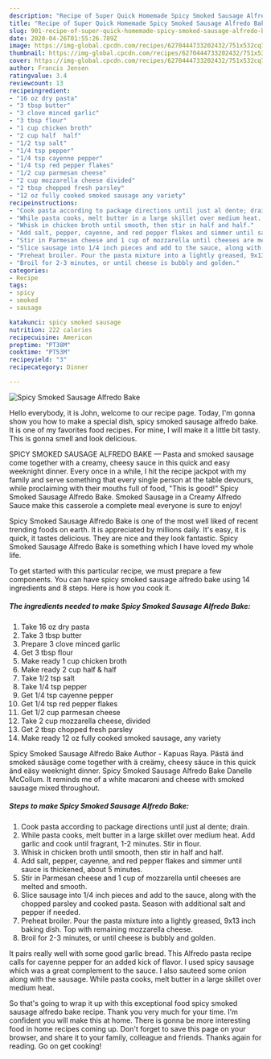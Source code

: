 ```yaml
---
description: "Recipe of Super Quick Homemade Spicy Smoked Sausage Alfredo Bake"
title: "Recipe of Super Quick Homemade Spicy Smoked Sausage Alfredo Bake"
slug: 901-recipe-of-super-quick-homemade-spicy-smoked-sausage-alfredo-bake
date: 2020-04-26T01:55:26.789Z
image: https://img-global.cpcdn.com/recipes/6270444733202432/751x532cq70/spicy-smoked-sausage-alfredo-bake-recipe-main-photo.jpg
thumbnail: https://img-global.cpcdn.com/recipes/6270444733202432/751x532cq70/spicy-smoked-sausage-alfredo-bake-recipe-main-photo.jpg
cover: https://img-global.cpcdn.com/recipes/6270444733202432/751x532cq70/spicy-smoked-sausage-alfredo-bake-recipe-main-photo.jpg
author: Francis Jensen
ratingvalue: 3.4
reviewcount: 13
recipeingredient:
- "16 oz dry pasta"
- "3 tbsp butter"
- "3 clove minced garlic"
- "3 tbsp flour"
- "1 cup chicken broth"
- "2 cup half  half"
- "1/2 tsp salt"
- "1/4 tsp pepper"
- "1/4 tsp cayenne pepper"
- "1/4 tsp red pepper flakes"
- "1/2 cup parmesan cheese"
- "2 cup mozzarella cheese divided"
- "2 tbsp chopped fresh parsley"
- "12 oz fully cooked smoked sausage any variety"
recipeinstructions:
- "Cook pasta according to package directions until just al dente; drain."
- "While pasta cooks, melt butter in a large skillet over medium heat. Add garlic and cook until fragrant, 1-2 minutes. Stir in flour."
- "Whisk in chicken broth until smooth, then stir in half and half."
- "Add salt, pepper, cayenne, and red pepper flakes and simmer until sauce is thickened, about 5 minutes."
- "Stir in Parmesan cheese and 1 cup of mozzarella until cheeses are melted and smooth."
- "Slice sausage into 1/4 inch pieces and add to the sauce, along with the chopped parsley and cooked pasta. Season with additional salt and pepper if needed."
- "Preheat broiler. Pour the pasta mixture into a lightly greased, 9x13 inch baking dish. Top with remaining mozzarella cheese."
- "Broil for 2-3 minutes, or until cheese is bubbly and golden."
categories:
- Recipe
tags:
- spicy
- smoked
- sausage

katakunci: spicy smoked sausage 
nutrition: 222 calories
recipecuisine: American
preptime: "PT38M"
cooktime: "PT53M"
recipeyield: "3"
recipecategory: Dinner

---
```



![Spicy Smoked Sausage Alfredo Bake](https://img-global.cpcdn.com/recipes/6270444733202432/751x532cq70/spicy-smoked-sausage-alfredo-bake-recipe-main-photo.jpg)

Hello everybody, it is John, welcome to our recipe page. Today, I'm gonna show you how to make a special dish, spicy smoked sausage alfredo bake. It is one of my favorites food recipes. For mine, I will make it a little bit tasty. This is gonna smell and look delicious.

SPICY SMOKED SAUSAGE ALFREDO BAKE — Pasta and smoked sausage come together with a creamy, cheesy sauce in this quick and easy weeknight dinner. Every once in a while, I hit the recipe jackpot with my family and serve something that every single person at the table devours, while proclaiming with their mouths full of food, &#34;This is good!&#34; Spicy Smoked Sausage Alfredo Bake. Smoked Sausage in a Creamy Alfredo Sauce make this casserole a complete meal everyone is sure to enjoy!

Spicy Smoked Sausage Alfredo Bake is one of the most well liked of recent trending foods on earth. It is appreciated by millions daily. It's easy, it is quick, it tastes delicious. They are nice and they look fantastic. Spicy Smoked Sausage Alfredo Bake is something which I have loved my whole life.


To get started with this particular recipe, we must prepare a few components. You can have spicy smoked sausage alfredo bake using 14 ingredients and 8 steps. Here is how you cook it.

<!--inarticleads1-->

##### The ingredients needed to make Spicy Smoked Sausage Alfredo Bake:

1. Take 16 oz dry pasta
1. Take 3 tbsp butter
1. Prepare 3 clove minced garlic
1. Get 3 tbsp flour
1. Make ready 1 cup chicken broth
1. Make ready 2 cup half &amp; half
1. Take 1/2 tsp salt
1. Take 1/4 tsp pepper
1. Get 1/4 tsp cayenne pepper
1. Get 1/4 tsp red pepper flakes
1. Get 1/2 cup parmesan cheese
1. Take 2 cup mozzarella cheese, divided
1. Get 2 tbsp chopped fresh parsley
1. Make ready 12 oz fully cooked smoked sausage, any variety


Spicy Smoked Sausage Alfredo Bake Author - Kapuas Raya. Pästä änd smoked säusäge come together with ä creämy, cheesy säuce in this quick änd eäsy weeknight dinner. Spicy Smoked Sausage Alfredo Bake Danelle McCollum. It reminds me of a white macaroni and cheese with smoked sausage mixed throughout. 

<!--inarticleads2-->

##### Steps to make Spicy Smoked Sausage Alfredo Bake:

1. Cook pasta according to package directions until just al dente; drain.
1. While pasta cooks, melt butter in a large skillet over medium heat. Add garlic and cook until fragrant, 1-2 minutes. Stir in flour.
1. Whisk in chicken broth until smooth, then stir in half and half.
1. Add salt, pepper, cayenne, and red pepper flakes and simmer until sauce is thickened, about 5 minutes.
1. Stir in Parmesan cheese and 1 cup of mozzarella until cheeses are melted and smooth.
1. Slice sausage into 1/4 inch pieces and add to the sauce, along with the chopped parsley and cooked pasta. Season with additional salt and pepper if needed.
1. Preheat broiler. Pour the pasta mixture into a lightly greased, 9x13 inch baking dish. Top with remaining mozzarella cheese.
1. Broil for 2-3 minutes, or until cheese is bubbly and golden.


It pairs really well with some good garlic bread. This Alfredo pasta recipe calls for cayenne pepper for an added kick of flavor. I used spicy sausage which was a great complement to the sauce. I also sauteed some onion along with the sausage. While pasta cooks, melt butter in a large skillet over medium heat. 

So that's going to wrap it up with this exceptional food spicy smoked sausage alfredo bake recipe. Thank you very much for your time. I'm confident you will make this at home. There is gonna be more interesting food in home recipes coming up. Don't forget to save this page on your browser, and share it to your family, colleague and friends. Thanks again for reading. Go on get cooking!
